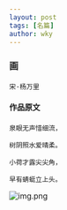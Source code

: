 ```yaml
---
layout: post
tags: [名篇]
author: wky
---
```


### 画
&#8203;``宋·杨万里``&#8203;
#### 作品原文
```
泉眼无声惜细流，

树阴照水爱晴柔。

小荷才露尖尖角，

早有蜻蜓立上头。
```

![img.png](https://xintd.github.io/wky/images/wky/img_4.png)
